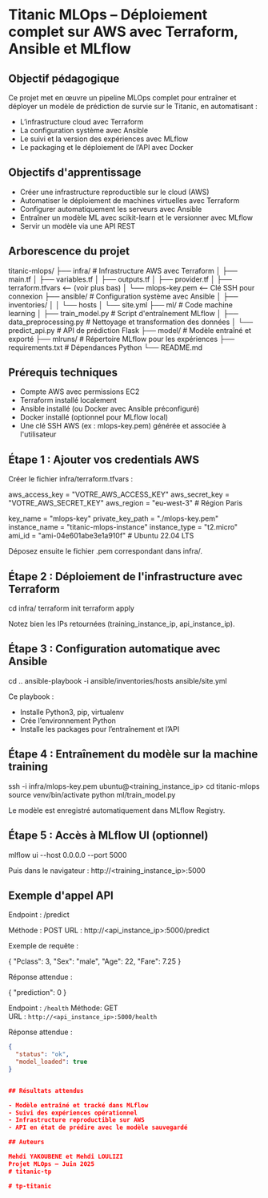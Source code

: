 # Titanic MLOps – Déploiement complet sur AWS avec Terraform, Ansible et MLflow

## Objectif pédagogique

Ce projet met en œuvre un pipeline MLOps complet pour entraîner et déployer un modèle de prédiction de survie sur le Titanic, en automatisant :

- L’infrastructure cloud avec Terraform
- La configuration système avec Ansible
- Le suivi et la version des expériences avec MLflow
- Le packaging et le déploiement de l’API avec Docker

## Objectifs d'apprentissage

- Créer une infrastructure reproductible sur le cloud (AWS)
- Automatiser le déploiement de machines virtuelles avec Terraform
- Configurer automatiquement les serveurs avec Ansible
- Entraîner un modèle ML avec scikit-learn et le versionner avec MLflow
- Servir un modèle via une API REST

## Arborescence du projet

titanic-mlops/
├── infra/                     # Infrastructure AWS avec Terraform
│   ├── main.tf
│   ├── variables.tf
│   ├── outputs.tf
│   ├── provider.tf
│   ├── terraform.tfvars       <-- (voir plus bas)
│   └── mlops-key.pem          <-- Clé SSH pour connexion
├── ansible/                   # Configuration système avec Ansible
│   ├── inventories/
│   │   └── hosts
│   └── site.yml
├── ml/                        # Code machine learning
│   ├── train_model.py         # Script d'entraînement MLflow
│   ├── data_preprocessing.py  # Nettoyage et transformation des données
│   └── predict_api.py         # API de prédiction Flask
├── model/                     # Modèle entraîné et exporté
├── mlruns/                    # Répertoire MLflow pour les expériences
├── requirements.txt           # Dépendances Python
└── README.md

## Prérequis techniques

- Compte AWS avec permissions EC2
- Terraform installé localement
- Ansible installé (ou Docker avec Ansible préconfiguré)
- Docker installé (optionnel pour MLflow local)
- Une clé SSH AWS (ex : mlops-key.pem) générée et associée à l'utilisateur

## Étape 1 : Ajouter vos credentials AWS

Créer le fichier infra/terraform.tfvars :

aws_access_key    = "VOTRE_AWS_ACCESS_KEY"
aws_secret_key    = "VOTRE_AWS_SECRET_KEY"
aws_region        = "eu-west-3"  # Région Paris

key_name          = "mlops-key"
private_key_path  = "./mlops-key.pem"
instance_name     = "titanic-mlops-instance"
instance_type     = "t2.micro"
ami_id            = "ami-04e601abe3e1a910f"  # Ubuntu 22.04 LTS

Déposez ensuite le fichier .pem correspondant dans infra/.

## Étape 2 : Déploiement de l'infrastructure avec Terraform

cd infra/
terraform init
terraform apply

Notez bien les IPs retournées (training_instance_ip, api_instance_ip).

## Étape 3 : Configuration automatique avec Ansible

cd ..
ansible-playbook -i ansible/inventories/hosts ansible/site.yml

Ce playbook :
- Installe Python3, pip, virtualenv
- Crée l’environnement Python
- Installe les packages pour l’entraînement et l’API

## Étape 4 : Entraînement du modèle sur la machine training

ssh -i infra/mlops-key.pem ubuntu@<training_instance_ip>
cd titanic-mlops
source venv/bin/activate
python ml/train_model.py

Le modèle est enregistré automatiquement dans MLflow Registry.

## Étape 5 : Accès à MLflow UI (optionnel)

mlflow ui --host 0.0.0.0 --port 5000

Puis dans le navigateur :
http://<training_instance_ip>:5000

## Exemple d'appel API

Endpoint : /predict

Méthode : POST
URL : http://<api_instance_ip>:5000/predict

Exemple de requête :

{
  "Pclass": 3,
  "Sex": "male",
  "Age": 22,
  "Fare": 7.25
}

Réponse attendue :

{
  "prediction": 0
}

Endpoint : `/health`
Méthode: GET  
URL : `http://<api_instance_ip>:5000/health`

Réponse attendue :
```json
{
  "status": "ok",
  "model_loaded": true
}


## Résultats attendus

- Modèle entraîné et tracké dans MLflow
- Suivi des expériences opérationnel
- Infrastructure reproductible sur AWS
- API en état de prédire avec le modèle sauvegardé

## Auteurs

Mehdi YAKOUBENE et Mehdi LOULIZI
Projet MLOps – Juin 2025
#   t i t a n i c - t p  
 #   t p - t i t a n i c  
 